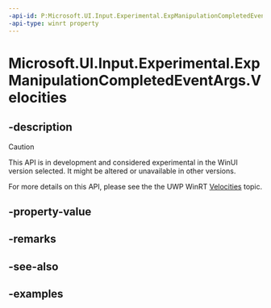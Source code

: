 ```yaml
---
-api-id: P:Microsoft.UI.Input.Experimental.ExpManipulationCompletedEventArgs.Velocities
-api-type: winrt property
---
```


# Microsoft.UI.Input.Experimental.ExpManipulationCompletedEventArgs.Velocities

<!--
public Windows.UI.Input.ManipulationVelocities Velocities { get; }
-->

## -description

> [!CAUTION]
> This API is in development and considered experimental in the WinUI version selected. It might be altered or unavailable in other versions.

For more details on this API, please see the the UWP WinRT [Velocities](/uwp/api/windows.ui.input.manipulationcompletedeventargs.velocities) topic.

## -property-value

## -remarks

## -see-also

## -examples
